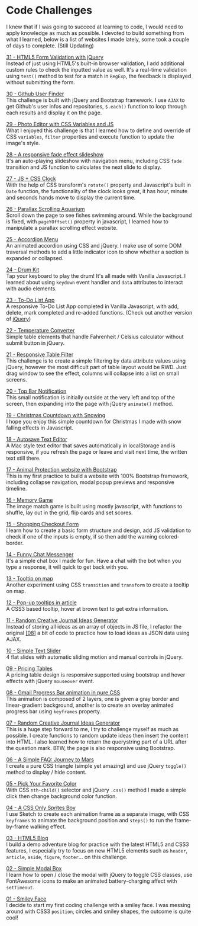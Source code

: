 # Code Challenges

I knew that if I was going to succeed at learning to code, I would need to apply knowledge as much as possible. I devoted to build something from what I learned, below is a list of websites I made lately, some took a couple of days to complete. (Still Updating)

[31 - HTML5 Form Validation with jQuery](https://pamcy.github.io/50Websites/31-form-validation)  
Instead of just using HTML5's built-in browser validation, I add additional custom rules to check the inputted value as well. It's a real-time validation using `test()` method to test for a match in `RegExp`, the feedback is displayed without submitting the form.

[30 - Github User Finder](https://pamcy.github.io/50Websites/30-github-user-finder)  
This challenge is built with jQuery and Bootstrap framework. I use `AJAX` to get Github's user infos and repositories, `$.each()` function to loop through each results and display it on the page.

[29 - Photo Editor with CSS Variables and JS](https://pamcy.github.io/50Websites/29-photo-editor)  
What I enjoyed this challenge is that I learned how to define and override of CSS `variables`, `filter` properties and execute function to update the image's style.

[28 - A responsive fade effect slideshow](https://pamcy.github.io/50Websites/28-fade-slideshow)  
It's an auto-playing slideshow with navigation menu, including CSS `fade` transition and JS function to calculates the next slide to display.

[27 - JS + CSS Clock](https://pamcy.github.io/50Websites/27-clock)  
With the help of CSS transform's `rotate()` property and Javascript's built in `Date` function, the functionality of the clock looks great, it has hour, minute and seconds hands move to display the current time.  

[26 - Parallax Scrolling Aquarium](https://pamcy.github.io/50Websites/26-parallax-aquarium)  
Scroll down the page to see fishes swimming around. While the background is fixed, with `pageYOffset()` property in javascript, I learned how to manipulate a parallax scrolling effect website.

[25 - Accordion Menu](https://pamcy.github.io/50Websites/25-accordion-menu)  
An animated accordion using CSS and jQuery. I make use of some DOM traversal methods to add a little indicator icon to show whether a section is expanded or collapsed.  

[24 - Drum Kit](https://pamcy.github.io/50Websites/24-drumkit)  
Tap your keyboard to play the drum! It's all made with Vanilla Javascript. I learned about using `keydown` event handler and `data` attributes to interact with audio elements.

[23 - To-Do List App](https://pamcy.github.io/50Websites/23-todolist)  
A responsive To-Do List App completed in Vanilla Javascript, with add, delete, mark completed and re-added functions. (Check out another version of [jQuery](https://github.com/pamcy/50Websites/blob/master/23-todolist/js/dojquery.js))

[22 - Temperature Converter](https://pamcy.github.io/50Websites/22-temparature-converter)  
Simple table elements that handle Fahrenheit / Celsius calculator without submit button in jQuery.

[21 - Responsive Table Filter](https://pamcy.github.io/50Websites/21-table-filter)  
This challenge is to create a simple filtering by data attribute values using jQuery, however the most difficult part of table layout would be RWD. Just drag window to see the effect, columns will collapse into a list on small screens.

[20 - Top Bar Notification](https://pamcy.github.io/50Websites/20-notification)  
This small notification is initially outside at the very left and top of the screen, then expanding into the page with jQuery `animate()` method.  

[19 - Christmas Countdown with Snowing](https://pamcy.github.io/50Websites/19-christmas-countdown)  
I hope you enjoy this simple countdown for Christmas I made with snow falling effects in Javascript.

[18 - Autosave Text Editor](https://pamcy.github.io/50Websites/18-texteditor)  
A Mac style text editor that saves automatically in localStorage and is responsive, if you refresh the page or leave and visit next time, the written text still there.  

[17 - Animal Protection website with Bootstrap](https://pamcy.github.io/50Websites/17-bootstrap-zookeeper)  
This is my first practice to build a website with 100% Bootstrap framework, including collapse navigation, modal popup previews and responsive timeline.

[16 - Memory Game](https://pamcy.github.io/50Websites/16-memory-game)  
The image match game is built using mostly javascript, with functions to shuffle, lay out in the grid, flip cards and set scores.  

[15 - Shopping Checkout Form](https://pamcy.github.io/50Websites/15-checkout-form)  
I learn how to create a basic form structure and design, add JS validation to check if one of the inputs is empty, if so then add the warning colored-border.   

[14 - Funny Chat Messenger](https://pamcy.github.io/50Websites/14-chatmessenger/)  
It's a simple chat box I made for fun. Have a chat with the bot when you type a response, it will quick to get back with you.  

[13 - Tooltip on map](https://pamcy.github.io/50Websites/13-tooltip-map)  
Another experiment using CSS `transition` and `transform` to create a tooltip on map.  

[12 - Pop-up tooltips in article](https://pamcy.github.io/50Websites/12-tooltip-article)  
A CSS3 based tooltip, hover at brown text to get extra information.  

[11 - Random Creative Journal Ideas Generator](https://pamcy.github.io/50Websites/11-random-inspiration-ajax/index.html)  
Instead of storing all ideas as an array of objects in JS file, I refactor the original [[08]](https://pamcy.github.io/50Websites/08-random-inspiration) a bit of code to practice how to load ideas as JSON data using AJAX.  

[10 - Simple Text Slider](https://pamcy.github.io/50Websites/10-simple-slider)  
4 flat slides with automatic sliding motion and manual controls in jQuery.  

[09 - Pricing Tables](https://pamcy.github.io/50Websites/09-pricingtable)  
A pricing table design is responsive supported using bootstrap and hover effects with jQuery `mouseover` event.  

[08 - Gmail Progress Bar animation in pure CSS](https://pamcy.github.io/50Websites/08-gmail-loading)  
This animation is composed of 2 layers, one is given a gray border and linear-gradient background, another is to create an overlay animated progress bar using `keyframes` property.  

[07 - Random Creative Journal Ideas Generator](https://pamcy.github.io/50Websites/07-random-inspiration)  
This is a huge step forward to me, I try to challenge myself as much as possible. I create functions to random update ideas then insert the content into HTML. I also learned how to return the querystring part of a URL after the question mark. BTW, the page is also responsive using Bootstrap.  

[06 - A Simple FAQ: Journey to Mars](https://pamcy.github.io/50Websites/06-faq)  
I create a pure CSS triangle (simple yet amazing) and use jQuery `toggle()` method to display / hide content.  

[05 - Pick Your Favorite Color](https://pamcy.github.io/50Websites/05-pickcolor)  
With CSS `nth-child()` selector and jQuery `.css()` method I made a simple click then change background color function.  

[04 - A CSS Only Sprites Boy](https://pamcy.github.io/50Websites/04-sprites-boy)  
I use Sketch to create each animation frame as a separate image, with CSS `keyframes` to animate the background position and `steps()` to run the frame-by-frame walking effect.  

[03 - HTML5 Blog](https://pamcy.github.io/50Websites/03-html5blog)  
I build a demo adventure blog for practice with the latest HTML5 and CSS3 features, I especially try to focus on new HTML5 elements such as `header`, `article`, `aside`, `figure`, `footer`... on this challenge.  

[02 - Simple Modal Box](https://pamcy.github.io/50Websites/02-simple-window/)  
I learn how to open / close the modal with jQuery to toggle CSS classes, use FontAwesome icons to make an animated battery-charging affect with `setTimeout`.  

[01 - Smiley Face](https://pamcy.github.io/50Websites/01-smileface/)  
I decide to start my first coding challenge with a smiley face. I was messing around with CSS3 `position`, circles and smiley shapes, the outcome is quite cool!

